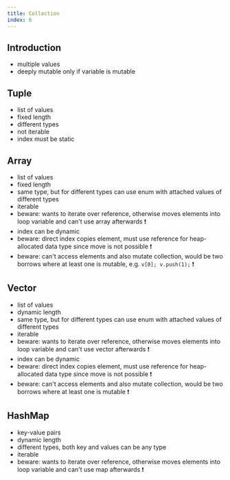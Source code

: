 ```yaml
---
title: Collection
index: 6
---
```


## Introduction

- multiple values
- deeply mutable only if variable is mutable

## Tuple

- list of values
- fixed length
- different types
- not iterable
- index must be static

## Array

- list of values
- fixed length
- same type, but for different types can use enum with attached values of different types
- iterable
- beware: wants to iterate over reference, otherwise moves elements into loop variable and can't use array afterwards ❗️
- index can be dynamic
- beware: direct index copies element, must use reference for heap-allocated data type since move is not possible ❗️
- beware: can't access elements and also mutate collection, would be two borrows where at least one is mutable, e.g. `v[0]; v.push(1);` ❗️

## Vector

- list of values
- dynamic length
- same type, but for different types can use enum with attached values of different types
- iterable
- beware: wants to iterate over reference, otherwise moves elements into loop variable and can't use vector afterwards ❗️
- index can be dynamic
- beware: direct index copies element, must use reference for heap-allocated data type since move is not possible ❗️
- beware: can't access elements and also mutate collection, would be two borrows where at least one is mutable ❗️

## HashMap

- key-value pairs
- dynamic length
- different types, both key and values can be any type
- iterable
- beware: wants to iterate over reference, otherwise moves elements into loop variable and can't use map afterwards ❗️